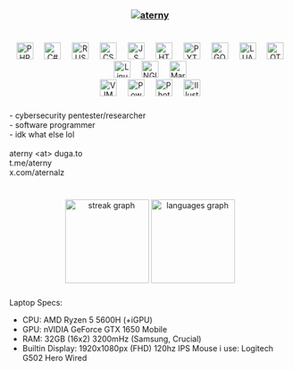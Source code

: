 <h3 align="center"><a href="https://t.me/aterny"><img src="https://ghrmt.vercel.app?font=Major+Mono+Display&size=40&pause=1000&color=812BF7&center=true&vCenter=true&random=false&width=535&lines=ATERNY;t.me%2Faterny;owner+of+NOVAtek" alt="aterny" /></a></h3>

#

<div align="center">
  <img src="https://skillicons.dev/icons?i=php" height="30" alt="PHP"  />
  <img width="12" />
  <img src="https://skillicons.dev/icons?i=cs" height="30" alt="C#"  />
  <img width="12" />
  <img src="https://skillicons.dev/icons?i=rust" height="30" alt="RUST (a bit)"  />
  <img width="12" />
  <img src="https://skillicons.dev/icons?i=css" height="30" alt="CSS"  />
  <img width="12" />
  <img src="https://skillicons.dev/icons?i=js" height="30" alt="JS"  />
  <img width="12" />
  <img src="https://skillicons.dev/icons?i=html" height="30" alt="HTML"  />
  <img width="12" />
  <img src="https://skillicons.dev/icons?i=py" height="30" alt="PYTHON"  />
  <img width="12" />
  <img src="https://skillicons.dev/icons?i=go" height="30" alt="GOLANG"  />
  <img width="12" />
  <img src="https://skillicons.dev/icons?i=lua" height="30" alt="LUA"  />
  <img width="12" />
  <!-- <img src="https://skillicons.dev/icons?i=kotlin" height="30" alt="KOTLIN (a bit)"  />
  <img width="12" /> -->
  <img src="https://skillicons.dev/icons?i=qt" height="30" alt="QT (a bit)"  />
  <br>
  <img src="https://skillicons.dev/icons?i=linux" height="30" alt="Linux (Arch, Debian, Endeavor and other distros)"  />
  <img width="12" />
  <img src="https://skillicons.dev/icons?i=nginx" height="30" alt="NGINX over apache"  />
  <img width="12" />
  <img src="https://skillicons.dev/icons?i=mysql" height="30" alt="MariaDB"  />
  <br>
  <img src="https://skillicons.dev/icons?i=vim" height="30" alt="VIM"  />
  <img width="12" />
  <img src="https://skillicons.dev/icons?i=powershell" height="30" alt="Powershell over cmd"  />
  <img width="12" />
  <img src="https://skillicons.dev/icons?i=ps" height="30" alt="Photoshop"  />
  <img width="12" />
  <img src="https://skillicons.dev/icons?i=ai" height="30" alt="Illustrator"  />
</div>

###

<p align="left">- cybersecurity pentester/researcher<br>- software programmer<br>- idk what else lol<br><br>aterny &lt;at&gt; duga.to<br>t.me/aterny<br>x.com/aternalz</p>

###

<br clear="both">

<div align="center">
  <img src="https://streak-stats.demolab.com?user=aternyx&locale=en&mode=weekly&theme=prussian&hide_border=true&border_radius=15" height="150" alt="streak graph"  />
  <img src="https://github-readme-stats.vercel.app/api/top-langs?username=aternyx&locale=en&hide_title=false&layout=compact&card_width=320&langs_count=6&theme=prussian&hide_border=true" height="150" alt="languages graph"  />
</div>

###

Laptop Specs:
- CPU: AMD Ryzen 5 5600H (+iGPU)
- GPU: nVIDIA GeForce GTX 1650 Mobile
- RAM: 32GB (16x2) 3200mHz (Samsung, Crucial)
- Builtin Display: 1920x1080px (FHD) 120hz IPS
Mouse i use: Logitech G502 Hero Wired

###
